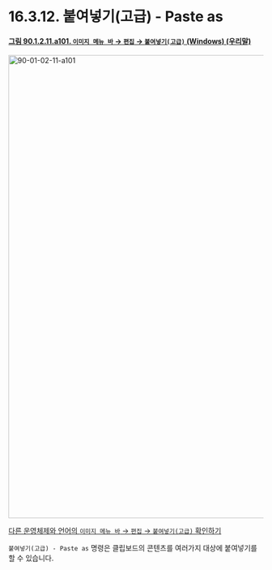 # 16.3.12. 붙여넣기(고급) - Paste as

<a id="90-01-02-11-a101"></a>

#### [그림 90.1.2.11.a101. `이미지 메뉴 바` → `편집` → `붙여넣기(고급)` (Windows) (우리말)](./90-01-02-11-00-paste_as.md#90-01-02-11-a101)
<img width="745" height="914" alt="90-01-02-11-a101" src="https://github.com/user-attachments/assets/89928bac-fd46-4bb4-b448-0f7191311727" />

[다른 운영체제와 언어의 `이미지 메뉴 바` → `편집` → `붙여넣기(고급)` 확인하기](./90-01-02-11-00-paste_as.md#90-01-02-11-a102)

`붙여넣기(고급) - Paste as` 명령은 클립보드의 콘텐츠를 여러가지 대상에 붙여넣기를 할 수 있습니다.